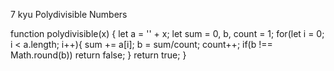 7 kyu
Polydivisible Numbers

function polydivisible(x) {
  let a = '' + x;
  let sum = 0, b, count = 1;
  for(let i = 0; i < a.length; i++){
    sum += a[i]; b = sum/count; count++;
    if(b !== Math.round(b)) return false;
  }
  return true;
}

